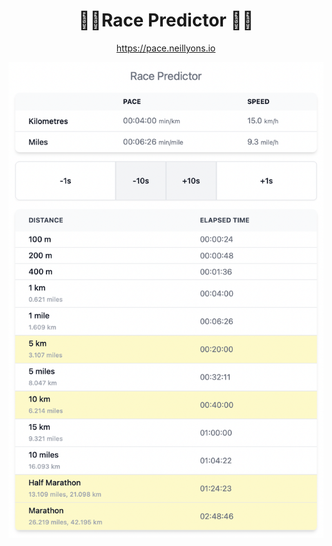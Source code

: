 <div align="center">
  <h1>🏃‍♀️Race Predictor 🏃‍♂️</h1>
  <p><a href="https://racepace.dev">https://pace.neillyons.io</a></p>
  <img src="pace.png" width="600">
</div>
